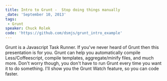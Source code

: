 ```yaml
---
title: Intro to Grunt -  Stop doing things manually
_date: 'September 10, 2013'
tags:
 - Grunt
speaker: Chuck Rolek
code: 'https://github.com/dsmjs/grunt_intro_example'
---
```


Grunt is a Javascript Task Runner. If you've never heard of Grunt then this
presentation is for you. Grunt can help you automatically compile
Less/Coffeescript, compile templates, aggregate/minify files, and much more.
Don't worry though, you don't have to run Grunt every time you want it to do
something. I'll show you the Grunt Watch feature, so you can code faster.
